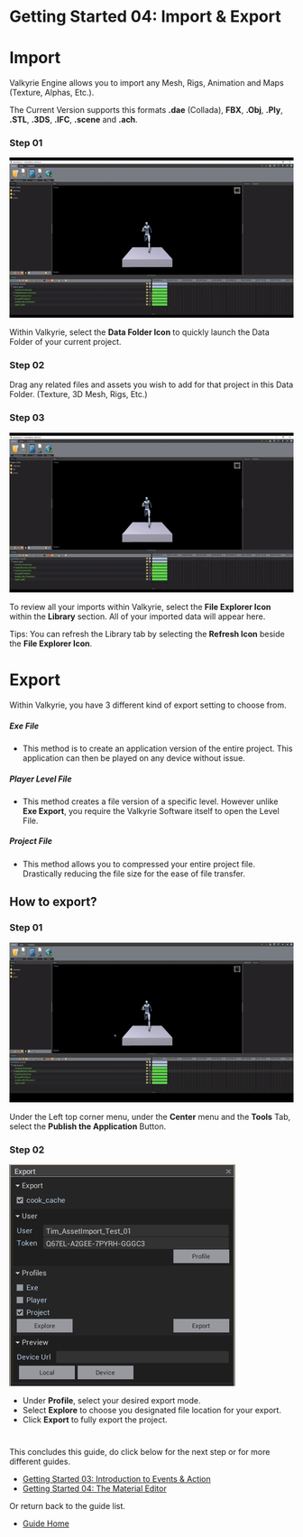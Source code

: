 # Getting Started 04: Import & Export

# Import
Valkyrie Engine allows you to import any Mesh, Rigs, Animation and Maps (Texture, Alphas, Etc.). 

The Current Version supports this formats
**.dae** (Collada), **FBX**, **.Obj**, **.Ply**, **.STL**, **.3DS**, **.IFC**, **.scene** and **.ach**.


### Step 01
![Data_File_Gif_01](uploads/08baeb8ed8f0b20b8518130797d1f676/Data_File_Gif_01.gif)

Within Valkyrie, select the **Data Folder Icon** to quickly launch the Data Folder of your current project. 

### Step 02 
Drag any related files and assets you wish to add for that project in this Data Folder. (Texture, 3D Mesh, Rigs, Etc.) 

### Step 03
![Data_File_VLK_Gif_01](uploads/cba3740b9be3fda82b84374f7a8341e6/Data_File_VLK_Gif_01.gif)

To review all your imports within Valkyrie, select the **File Explorer Icon** within the **Library** section. All of your imported data will appear here.

Tips: You can refresh the Library tab by selecting the **Refresh Icon** beside the **File Explorer Icon**.  

# Export
Within Valkyrie, you have 3 different kind of export setting to choose from.

##### Exe File 
* This method is to create an application version of the entire project. This application can then be played on any device without issue. 

##### Player Level File
* This method creates a file version of a specific level. However unlike **Exe Export**, you require the Valkyrie Software itself to open the Level File. 

##### Project File 
* This method allows you to compressed your entire project file. Drastically reducing the file size for the ease of file transfer.  

## How to export?
### Step 01

![Export_Gif_01](uploads/d8c53c79f732a89e5f8cce9dcec3d00b/Export_Gif_01.gif)


Under the Left top corner menu, under the **Center** menu and the **Tools** Tab, select the **Publish the Application** Button. 

### Step 02
![Export_Menu](uploads/3b18af499c6f57e1cfb3260b2129062d/Export_Menu.PNG)

* Under **Profile**, select your desired export mode. 
* Select **Explore** to choose you designated file location for your export.
* Click **Export** to fully export the project. 

#

This concludes this guide, do click below for the next step or for more different guides. 
- [Getting Started 03: Introduction to Events & Action](VlkGuides/getting-started-03-intro-events-n-actions)
- [Getting Started 04: The Material Editor](VlkGuides/Material-Editor)

Or return back to the guide list.
- [Guide Home](https://gitlab.talansoft.com/Pub/Wiki/wikis/home)

